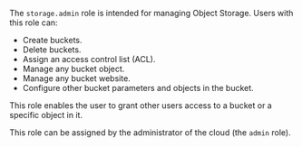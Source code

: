 The `storage.admin` role is intended for managing Object Storage. Users with this role can:

* Create buckets.
* Delete buckets.
* Assign an access control list (ACL).
* Manage any bucket object.
* Manage any bucket website.
* Configure other bucket parameters and objects in the bucket.

This role enables the user to grant other users access to a bucket or a specific object in it.

This role can be assigned by the administrator of the cloud (the `admin` role).